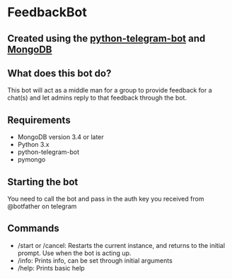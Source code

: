# FeedbackBot

## Created using the [python-telegram-bot](https://github.com/python-telegram-bot/python-telegram-bot) and [MongoDB](https://www.mongodb.com)

## What does this bot do?

This bot will act as a middle man for a group to provide feedback for a chat(s) and let admins reply to that feedback through the bot.

## Requirements
* MongoDB version 3.4 or later
* Python 3.x
* python-telegram-bot
* pymongo

## Starting the bot

You need to call the bot and pass in the auth key you received from @botfather on telegram

## Commands
* /start or /cancel: Restarts the current instance, and returns to the initial prompt. Use when the bot is acting up.
* /info: Prints info, can be set through initial arguments
* /help: Prints basic help
